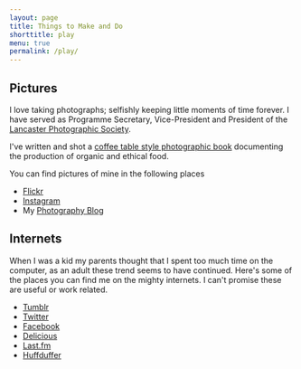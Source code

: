 ```yaml
---
layout: page
title: Things to Make and Do
shorttitle: play
menu: true
permalink: /play/
---
```


## Pictures

I love taking photographs; selfishly keeping little moments of time forever. I have served as Programme Secretary, Vice-President and President of the [Lancaster Photographic Society][lps].

I've written and shot a [coffee table style photographic book][book] documenting the production of organic and ethical food.

You can find pictures of mine in the following places

* [Flickr][flickr]
* [Instagram][instagram]
* My [Photography Blog][photoblog]

## Internets

When I was a kid my parents thought that I spent too much time on the computer, as an adult these trend seems to have continued. Here's some of the places you can find me on the mighty internets. I can't promise these are useful or work related.

* [Tumblr][tumblr]
* [Twitter][twitter]
* [Facebook][facebook]
* [Delicious][delicious]
* [Last.fm][lastfm]
* [Huffduffer][huffduffer]


[lps]: http://www.lancasterphotographicsociety.org.uk
[book]: http://www.blurb.com/books/1588810
[flickr]: http://www.flickr.com/photos/nexus_icon
[photoblog]: http://www.christiancable.co.uk/
[google]: http://www.google.com/profiles/christiancable
[delicious]: http://delicious.com/nexus_icon
[twitter]: http://www.twitter.com/christiancable
[tumblr]: http://squareeggs.tumblr.com/
[facebook]: http://www.facebook.com/christiancable
[lastfm]: http://last.fm/user/nexus_icon
[readable]: http://readable.tastefulwords.com/
[instapaper]: http://www.instapaper.com/
[omihk]: http://ourmaninhongkong.net/
[achipinthesugar]: http://achipinthesugar.com/
[huffduffer]:http://huffduffer.com/christiancable
[instagram]:http://instagram.com/christiancable
